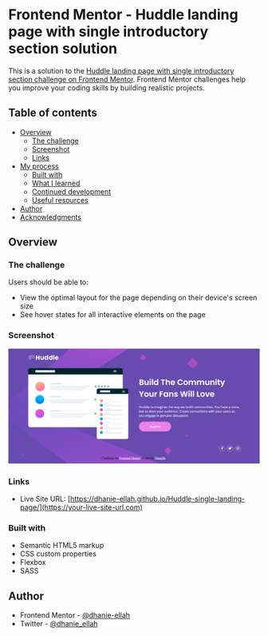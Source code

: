 # Frontend Mentor - Huddle landing page with single introductory section solution

This is a solution to the [Huddle landing page with single introductory section challenge on Frontend Mentor](https://www.frontendmentor.io/challenges/huddle-landing-page-with-a-single-introductory-section-B_2Wvxgi0). Frontend Mentor challenges help you improve your coding skills by building realistic projects. 

## Table of contents

- [Overview](#overview)
  - [The challenge](#the-challenge)
  - [Screenshot](#screenshot)
  - [Links](#links)
- [My process](#my-process)
  - [Built with](#built-with)
  - [What I learned](#what-i-learned)
  - [Continued development](#continued-development)
  - [Useful resources](#useful-resources)
- [Author](#author)
- [Acknowledgments](#acknowledgments)

## Overview

### The challenge

Users should be able to:

- View the optimal layout for the page depending on their device's screen size
- See hover states for all interactive elements on the page

### Screenshot

![](./images/Screenshot%20(5).png)

### Links

- Live Site URL: [https://dhanie-ellah.github.io/Huddle-single-landing-page/](https://your-live-site-url.com)

### Built with

- Semantic HTML5 markup
- CSS custom properties
- Flexbox
- SASS

## Author

- Frontend Mentor - [@dhanie-ellah](https://www.frontendmentor.io/profile/dhanie-ellah)
- Twitter - [@dhanie_ellah](https://www.twitter.com/dhanie_ellah)
